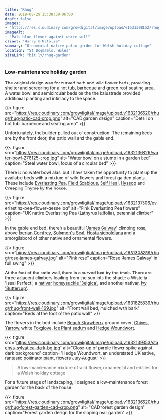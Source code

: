 ```yaml
---
title: "Rhug"
date: 2019-08-29T15:38:38+06:00
draft: false
images: 
- "https://res.cloudinary.com/growdigital/image/upload/v1631308152/rhug/scabious.jpg"
imageAlt:
- "Pale blue flower against white wall"
client: "Harry & Natalie"
summary: "Ornamental native patio garden for Welsh holiday cottage"
location: "St Dogmaels, Wales"
siteLink: "bit.ly/rhug-garden"
---
```


### Low-maintenance holiday garden
          
The original design was for curved herb and wild flower beds, providing shelter and screening for a hot tub, barbeque and green roof seating area. A water bowl and semicircular beds on the the balustrade provided additional planting and intimacy to the space.

{{< figure src="https://res.cloudinary.com/growdigital/image/upload/v1632136620/rhug/rhug-patio-cad-crop.png" alt="CAD garden design" caption="Detail on hot tub, barbecue and seating area" >}}

Unfortunately, the builder pulled out of construction. The remaining beds are by the front door, the patio wall and the gable end.

{{< figure src="https://res.cloudinary.com/growdigital/image/upload/v1632136826/water-bowl-276125-crop.jpg" alt="Water bowl on a stump in a garden bed" caption="Steel water bowl, focus of a circular bed" >}}

There is no water bowl alas, but I have taken the opportunity to plant up the available beds with a mixture of wild flowers and forest garden plants. These include [Everlasting Pea](https://pfaf.org/User/Plant.aspx?LatinName=Lathyrus+latifolius), [Field Scabious](https://pfaf.org/user/Plant.aspx?LatinName=Knautia+arvensis), [Self Heal](https://pfaf.org/user/plant.aspx?LatinName=Prunella+vulgaris), [Hyssop](https://pfaf.org/USER/Plant.aspx?LatinName=Hyssopus+officinalis) and [Creeping Thyme](https://pfaf.org/user/plant.aspx?latinname=Thymus+serpyllum) by the house. 

{{< figure src="https://res.cloudinary.com/growdigital/image/upload/v1632137506/everlasting-pea-flower-gesse.jpg" alt="Pink Everlasting Pea flowers" caption="UK native Everlasting Pea (Lathyrus latifolia), perennial climber" >}}

In the gable end bed, there’s a beautiful ['James Galway'](https://www.davidaustinroses.co.uk/products/james-galway-climbing-rose) climbing rose, above [Iberian Comfrey](https://www.rhs.org.uk/Plants/75444/Symphytum-ibericum/Details), [Solomon's Seal](https://pfaf.org/USER/Plant.aspx?LatinName=Polygonatum+odoratum), [Hosta sieboldiana](https://pfaf.org/user/Plant.aspx?LatinName=Hosta+sieboldiana) and a smörgåsbord of other native and ornamental flowers.

{{< figure src="https://res.cloudinary.com/growdigital/image/upload/v1631308259/rhug/rose-james-galway.jpg" alt="Pink rose" caption="Rose 'James Galway' in full swing" >}}

At the foot of the patio wall, there is a curved bed by the track. There are three adjacent climbers leading from the sun into the shade: a Wisteria 'Issai Perfect', a [nativar](https://grownative.org/learn/natives-cultivars-and-nativars/) [honeysuckle 'Belgica'](https://www.rhs.org.uk/plants/52050/lonicera-periclymenum-belgica/details), and another nativar, [Ivy 'Buttercup'](https://www.rhs.org.uk/plants/50160/hedera-helix-buttercup/details).

{{< figure src="https://res.cloudinary.com/growdigital/image/upload/v1631825839/rhug/rhug-front-wall-169.jpg" alt="Front wall bed, mulched with bark" caption="Beds at the foot of the patio wall" >}}

The flowers in the bed include [Beach Strawberry](https://pfaf.org/User/Plant.aspx?LatinName=Fragaria+chiloensis) ground cover, [Chives](https://pfaf.org/user/plant.aspx?LatinName=Allium+schoenoprasum), [Yarrow](https://pfaf.org/user/plant.aspx?LatinName=Achillea+millefolium), white [Foxglove](https://pfaf.org/user/Plant.aspx?LatinName=Digitalis+purpurea), [Ice Plant sedum](https://pfaf.org/user/Plant.aspx?LatinName=Sedum+spectabile) and [Hedge Woundwort](https://pfaf.org/user/Plant.aspx?LatinName=stachys+sylvatica).

{{< figure src="https://res.cloudinary.com/growdigital/image/upload/v1632139353/stachys-sylvatica-dark-bg.jpg" alt="Close-up of purple flower spike against dark background" caption="Hedge Woundwort, an understated UK native, fantastic pollinator plant, flowers July-August" >}}

>A low-maintenance mixture of wild flower, ornamental and edibles for a Welsh holiday cottage

For a future stage of landscaping, I designed a low-maintenance forest garden for the back of the house.

{{< figure src="https://res.cloudinary.com/growdigital/image/upload/v1632136620/rhug/rhug-forest-garden-cad-crop.png" alt="CAD forest garden design" caption="Forest garden design for the sloping rear garden" >}}


